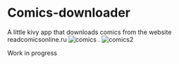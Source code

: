 # Comics-downloader
A little kivy app that downloads comics from the website readcomicsonline.ru
![comics](https://github.com/burger4d/Comics-downloader/assets/104983707/fcee8ceb-4545-461e-9bfd-aab25bfc1a7c)
.
![comics2](https://github.com/burger4d/Comics-downloader/assets/104983707/cf65c279-a52f-42d7-8168-b4305671f5c2)

Work in progress
